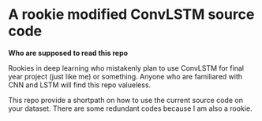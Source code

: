 # A rookie modified ConvLSTM source code

**Who are supposed to read this repo**

Rookies in deep learning who mistakenly plan to use ConvLSTM for final year project (just like me) or something. Anyone who are familiared with CNN and LSTM will find this repo valueless.

This repo provide a shortpath on how to use the current source code on your dataset. There are some redundant codes because I am also a rookie.
